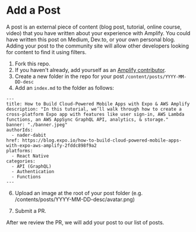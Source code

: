 # Add a Post

A post is an external piece of content (blog post, tutorial, online course, video) that you have written about your experience with Amplify. You could have written this post on Medium, Dev.to, or your own personal blog. Adding your post to the community site will allow other developers looking for content to find it using filters. 

1. Fork this repo.
2. If you haven't already, add yourself as an [Amplify contributor](https://github.com/aws-amplify/community/blob/master/content/contributors/README.md).
3. Create a new folder in the repo for your post `/content/posts/YYYY-MM-DD-desc` 
4. Add an `index.md` to the folder as follows:

```
---
title: How to Build Cloud-Powered Mobile Apps with Expo & AWS Amplify
description: "In this tutorial, we’ll walk through how to create a cross-platform Expo app with features like user sign-in, AWS Lambda functions, an AWS AppSync GraphQL API, analytics, & storage."
banner: "./banner.jpeg"
authorIds:
  - nader-dabit
href: https://blog.expo.io/how-to-build-cloud-powered-mobile-apps-with-expo-aws-amplify-2fddc898f9a2
platforms:
  - React Native
categories:
  - API (GraphQL)
  - Authentication
  - Functions
---
```
6. Upload an image at the root of your post folder (e.g. /contents/posts/YYYY-MM-DD-desc/avatar.png) 

7. Submit a PR.

After we review the PR, we will add your post to our list of posts.
